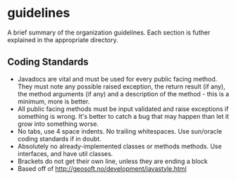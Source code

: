 guidelines
==========

A brief summary of the organization guidelines. Each section is futher explained in the appropriate directory.

## Coding Standards
* Javadocs are vital and must be used for every public facing method. They must note any possible raised exception, the return result (if any), the method arguments (if any) and a description of the method - this is a minimum, more is better.
* All public facing methods must be input validated and raise exceptions if something is wrong. It's better to catch a bug that may happen than let it grow into something worse.
* No tabs, use 4 space indents. No trailing whitespaces. Use sun/oracle coding standards if in doubt.
* Absolutely no already-implemented classes or methods methods. Use interfaces, and have util classes.
* Brackets do not get their own line, unless they are ending a block
* Based off of http://geosoft.no/development/javastyle.html

